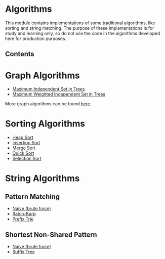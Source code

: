 # Algorithms

This module contains implementations of some traditional algorithms, like sorting and string matching.
The purpose of these implementations is for study and learning only, so do not use the code
in the algorithms developed here for production purposes.

## Contents

# Graph Algorithms
- [Maximum Independent Set in Trees](./src/main/java/br/com/eventhorizon/graph/MaxIndependentSetInTree.java)
- [Maximum Weighted Independent Set in Trees](./src/main/java/br/com/eventhorizon/graph/MaxWeightedIndependentSetInTree.java)

More graph algorithms can be found [here](../Common/src/main/java/br/com/eventhorizon/common/datastructures/graphs). 

# Sorting Algorithms
- [Heap Sort](./src/main/java/br/com/eventhorizon/sorting/HeapSort.java)
- [Insertion Sort](./src/main/java/br/com/eventhorizon/sorting/InsertionSort.java)
- [Merge Sort](./src/main/java/br/com/eventhorizon/sorting/MergeSort.java)
- [Quick Sort](./src/main/java/br/com/eventhorizon/sorting/QuickSort.java)
- [Selection Sort](./src/main/java/br/com/eventhorizon/sorting/SelectionSort.java)

# String Algorithms

## Pattern Matching
- [Naive (brute force)](./src/main/java/br/com/eventhorizon/string/matching/Naive.java)
- [Rabin-Karp](./src/main/java/br/com/eventhorizon/string/matching/RabinKarp.java)
- [Prefix Trie](./src/main/java/br/com/eventhorizon/string/matching/TriePatternMatcher.java)

## Shortest Non-Shared Pattern
- [Naive (brute force)](./src/main/java/br/com/eventhorizon/string/matching/NaiveShortestNonSharedPattern.java)
- [Suffix Tree](./src/main/java/br/com/eventhorizon/string/matching/SuffixTreeShortestNonSharedPattern.java)
